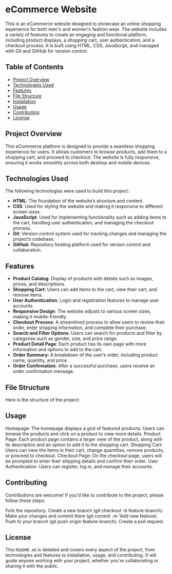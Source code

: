 # eCommerce Website

This is an eCommerce website designed to showcase an online shopping experience for both men's and women's fashion wear. The website includes a variety of features to create an engaging and functional platform, including product displays, a shopping cart, user authentication, and a checkout process. It is built using HTML, CSS, JavaScript, and managed with Git and GitHub for version control.

## Table of Contents

- [Project Overview](#project-overview)
- [Technologies Used](#technologies-used)
- [Features](#features)
- [File Structure](#file-structure)
- [Installation](#installation)
- [Usage](#usage)
- [Contributing](#contributing)
- [License](#license)

## Project Overview

This eCommerce platform is designed to provide a seamless shopping experience for users. It allows customers to browse products, add them to a shopping cart, and proceed to checkout. The website is fully responsive, ensuring it works smoothly across both desktop and mobile devices.

## Technologies Used

The following technologies were used to build this project:

- **HTML**: The foundation of the website’s structure and content.
- **CSS**: Used for styling the website and making it responsive to different screen sizes.
- **JavaScript**: Used for implementing functionality such as adding items to the cart, handling user authentication, and managing the checkout process.
- **Git**: Version control system used for tracking changes and managing the project’s codebase.
- **GitHub**: Repository hosting platform used for version control and collaboration.

## Features

- **Product Catalog**: Display of products with details such as images, prices, and descriptions.
- **Shopping Cart**: Users can add items to the cart, view their cart, and remove items.
- **User Authentication**: Login and registration features to manage user accounts.
- **Responsive Design**: The website adjusts to various screen sizes, making it mobile-friendly.
- **Checkout Process**: A streamlined process to allow users to review their order, enter shipping information, and complete their purchase.
- **Search and Filter Options**: Users can search for products and filter by categories such as gender, size, and price range.
- **Product Detail Page**: Each product has its own page with more information and options to add to the cart.
- **Order Summary**: A breakdown of the user’s order, including product name, quantity, and price.
- **Order Confirmation**: After a successful purchase, users receive an order confirmation message.

## File Structure

Here is the structure of the project:

## Usage
Homepage: The homepage displays a grid of featured products. Users can browse the products and click on a product to view more details.
Product Page: Each product page contains a larger view of the product, along with its description and an option to add it to the shopping cart.
Shopping Cart: Users can view the items in their cart, change quantities, remove products, or proceed to checkout.
Checkout Page: On the checkout page, users will be prompted to enter their shipping details and confirm their order.
User Authentication: Users can register, log in, and manage their accounts.

## Contributing
Contributions are welcome! If you'd like to contribute to the project, please follow these steps:

Fork the repository.
Create a new branch (git checkout -b feature-branch).
Make your changes and commit them (git commit -m 'Add new feature).
Push to your branch (git push origin feature-branch).
Create a pull request.

## License

This `README.md` is detailed and covers every aspect of the project, from technologies and features to installation, usage, and contributing. It will guide anyone working with your project, whether you're collaborating or sharing it with the public.
